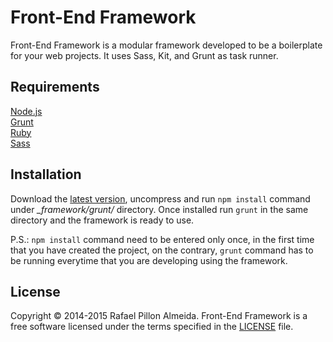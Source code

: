 # Front-End Framework #

Front-End Framework is a modular framework developed to be a boilerplate for your web projects. It uses Sass, Kit, and Grunt as task runner.


## Requirements ##

[Node.js](http://nodejs.org/)  
[Grunt](http://gruntjs.com/)  
[Ruby](http://rubyinstaller.org/)  
[Sass](http://sass-lang.com/)


## Installation ##

Download the [latest version](https://github.com/rafael-rpa/front-end-framework/archive/master.zip), uncompress and run ```npm install``` command under *_framework/grunt/* directory. Once installed run ```grunt``` in the same directory and the framework is ready to use.

P.S.: ```npm install``` command need to be entered only once, in the first time that you have created the project, on the contrary, ```grunt``` command has to be running everytime that you are developing using the framework.


## License ##

Copyright © 2014-2015 Rafael Pillon Almeida. Front-End Framework is a free software licensed under the terms specified in the [LICENSE](https://github.com/rafael-rpa/front-end-framework/blob/master/LICENSE.md) file.
